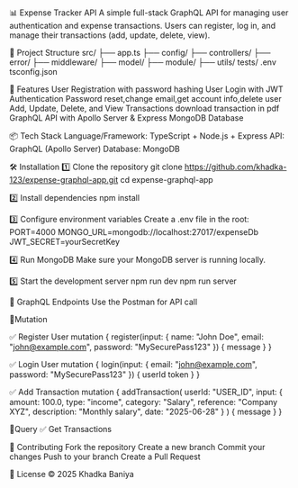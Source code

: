 📊 Expense Tracker API
A simple full-stack GraphQL API for managing user authentication and expense transactions.
Users can register, log in, and manage their transactions (add, update, delete, view).

📂 Project Structure
src/
 ├── app.ts
 ├── config/
 ├── controllers/
 ├── error/
 ├── middleware/
 ├── model/
 ├── module/
 ├── utils/
tests/
.env
tsconfig.json


🚀 Features
User Registration with password hashing
User Login with JWT Authentication
Password reset,change email,get account info,delete user
Add, Update, Delete, and View Transactions
download transaction in pdf
GraphQL API with Apollo Server & Express
MongoDB Database

📦 Tech Stack
Language/Framework: TypeScript + Node.js + Express
API: GraphQL (Apollo Server)
Database: MongoDB

🛠️ Installation
1️⃣ Clone the repository
git clone https://github.com/khadka-123/expense-graphql-app.git
cd expense-graphql-app

2️⃣ Install dependencies
npm install

3️⃣ Configure environment variables
Create a .env file in the root:
PORT=4000
MONGO_URL=mongodb://localhost:27017/expenseDb
JWT_SECRET=yourSecretKey

4️⃣ Run MongoDB
Make sure your MongoDB server is running locally.

5️⃣ Start the development server
npm run dev
npm run server

📌 GraphQL Endpoints
Use the Postman for API call

📄Mutation

✅ Register User
mutation {
  register(input: {
    name: "John Doe",
    email: "john@example.com",
    password: "MySecurePass123"
  }) {
    message
  }
}

✅ Login User
mutation {
  login(input: {
    email: "john@example.com",
    password: "MySecurePass123"
  }) {
    userId
    token
  }
}

✅ Add Transaction
mutation {
  addTransaction(
    userId: "USER_ID",
    input: {
      amount: 100.0,
      type: "income",
      category: "Salary",
      reference: "Company XYZ",
      description: "Monthly salary",
      date: "2025-06-28"
    }
  ) {
    message
  }
}

📄Query
✅ Get Transactions

🤝 Contributing
Fork the repository
Create a new branch 
Commit your changes
Push to your branch 
Create a Pull Request

📄 License
© 2025 Khadka Baniya
